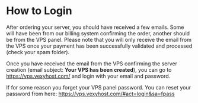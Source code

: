 # How to Login

After ordering your server, you should have received a few emails. Some will have been from our billing system confirming the order, another should be from the VPS panel. Please note that you will only receive the email from the VPS once your payment has been successfully validated and processed (check your spam folder).

Once you have received the email from the VPS confirming the server creation (email subject: **Your VPS has been created**), you can go to https://vps.vexyhost.com/ and login with your email and password.

If for some reason you forget your VPS panel password. You can reset your password from here: https://vps.vexyhost.com/#act=login&sa=fpass